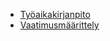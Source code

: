 - [Työaikakirjanpito](dokumentaatio/tyoaika.md)
- [Vaatimusmäärittely](dokumentaatio/Vaatimusmaarittely.md)
